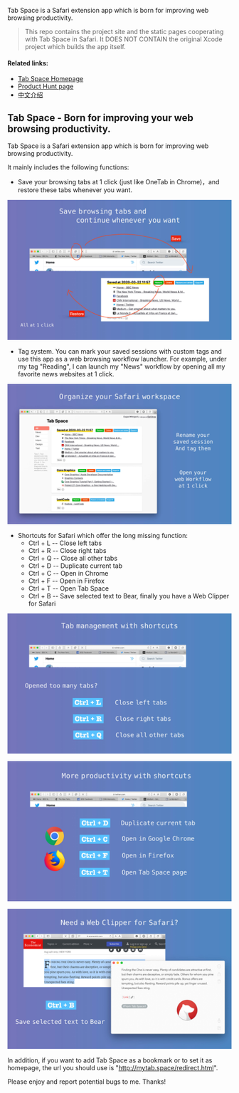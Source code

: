 Tab Space is a Safari extension app which is born for improving web browsing productivity.

> This repo contains the project site and the static pages cooperating with Tab Space in Safari. It DOES NOT CONTAIN the original Xcode project which builds the app itself. 

#### Related links:
- [Tab Space Homepage](http://mytab.space)
- [Product Hunt page](https://www.producthunt.com/posts/tab-sapce)
- [中文介绍](https://sspai.com/post/56315)

## Tab Space - Born for improving your web browsing productivity.

Tab Space is a Safari extension app which is born for improving web browsing productivity.

It mainly includes the following functions:

- Save your browsing tabs at 1 click (just like OneTab in Chrome)，and restore these tabs whenever you want. 

![](assets/img/publicity.001.jpeg)

- Tag system. You can mark your saved sessions with custom tags and use this app as a web browsing workflow launcher. For example, under my tag "Reading", I can launch my "News" workflow by opening all my favorite news websites at 1 click.

![](assets/img/publicity.002.jpeg)

- Shortcuts for Safari which offer the long missing function:
    - Ctrl + L -- Close left tabs
    - Ctrl + R -- Close right tabs 
    - Ctrl + Q -- Close all other tabs
    - Ctrl + D -- Duplicate current tab
    - Ctrl + C -- Open in Chrome
    - Ctrl + F -- Open in Firefox
    - Ctrl + T -- Open Tab Space
    - Ctrl + B -- Save selected text to Bear, finally you have a Web Clipper for Safari

![](assets/img/publicity.003.jpeg)

![](assets/img/publicity.004.jpeg)

![](assets/img/publicity.005.jpeg)

In addition, if you want to add Tab Space as a bookmark or to set it as homepage, the url you should use is "http://mytab.space/redirect.html".

Please enjoy and report potential bugs to me. Thanks!
